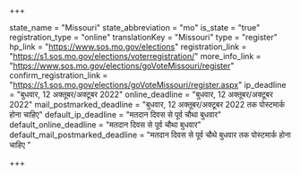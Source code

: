 +++

state_name = "Missouri"
state_abbreviation = "mo"
is_state = "true"
registration_type = "online"
translationKey = "Missouri"
type = "register"
hp_link = "https://www.sos.mo.gov/elections"
registration_link = "https://s1.sos.mo.gov/elections/voterregistration/"
more_info_link = "https://www.sos.mo.gov/elections/goVoteMissouri/register"
confirm_registration_link = "https://s1.sos.mo.gov/elections/goVoteMissouri/register.aspx"
ip_deadline = "बुधवार, 12 अक्तूबर/अक्टूबर 2022"
online_deadline = "बुधवार, 12 अक्तूबर/अक्टूबर 2022"
mail_postmarked_deadline = "बुधवार, 12 अक्तूबर/अक्टूबर 2022 तक पोस्टमार्क होना चाहिए"
default_ip_deadline = "मतदान दिवस से पूर्व चौथा बुधवार"
default_online_deadline = "मतदान दिवस से पूर्व चौथा बुधवार"
default_mail_postmarked_deadline = "मतदान दिवस से पूर्व चौथे बुधवार तक पोस्टमार्क होना चाहिए "

+++